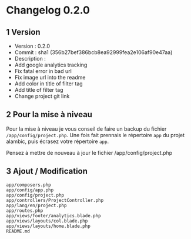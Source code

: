 # Changelog 0.2.0

##  1 Version

* Version     : 0.2.0
* Commit      : sha1 (356b27bef386bcb8ea92999fea2e106af90e47aa)
* Description :
 * Add google analytics tracking
 * Fix fatal error in bad url
 * Fix image url into the readme
 * Add color in title of filter tag
 * Add title of filter tag
 * Change project git link

## 2 Pour la mise à niveau
Pour la mise à niveau je vous conseil de faire un backup du fichier `/app/config/project.php`.
Une fois fait prennais le répertoire `app` du projet alambic, puis écrasez votre répertoire `app`.

<div class="alert alert-dismissable alert-info">
Pensez à mettre de nouveau à jour le fichier /app/config/project.php
</div>



## 3 Ajout / Modification

    app/composers.php
    app/config/app.php
    app/config/project.php
    app/controllers/ProjectController.php
    app/lang/en/project.php
    app/routes.php
    app/views/footer/analytics.blade.php
    app/views/layouts/col.blade.php
    app/views/layouts/home.blade.php
    README.md
